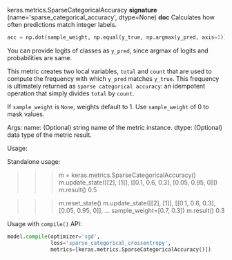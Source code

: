 keras.metrics.SparseCategoricalAccuracy
__signature__
(name='sparse_categorical_accuracy', dtype=None)
__doc__
Calculates how often predictions match integer labels.

```python
acc = np.dot(sample_weight, np.equal(y_true, np.argmax(y_pred, axis=1))
```

You can provide logits of classes as `y_pred`, since argmax of
logits and probabilities are same.

This metric creates two local variables, `total` and `count` that are used
to compute the frequency with which `y_pred` matches `y_true`. This
frequency is ultimately returned as `sparse categorical accuracy`: an
idempotent operation that simply divides `total` by `count`.

If `sample_weight` is `None`, weights default to 1.
Use `sample_weight` of 0 to mask values.

Args:
    name: (Optional) string name of the metric instance.
    dtype: (Optional) data type of the metric result.

Usage:

Standalone usage:

>>> m = keras.metrics.SparseCategoricalAccuracy()
>>> m.update_state([[2], [1]], [[0.1, 0.6, 0.3], [0.05, 0.95, 0]])
>>> m.result()
0.5

>>> m.reset_state()
>>> m.update_state([[2], [1]], [[0.1, 0.6, 0.3], [0.05, 0.95, 0]],
...                sample_weight=[0.7, 0.3])
>>> m.result()
0.3

Usage with `compile()` API:

```python
model.compile(optimizer='sgd',
              loss='sparse_categorical_crossentropy',
              metrics=[keras.metrics.SparseCategoricalAccuracy()])
```
